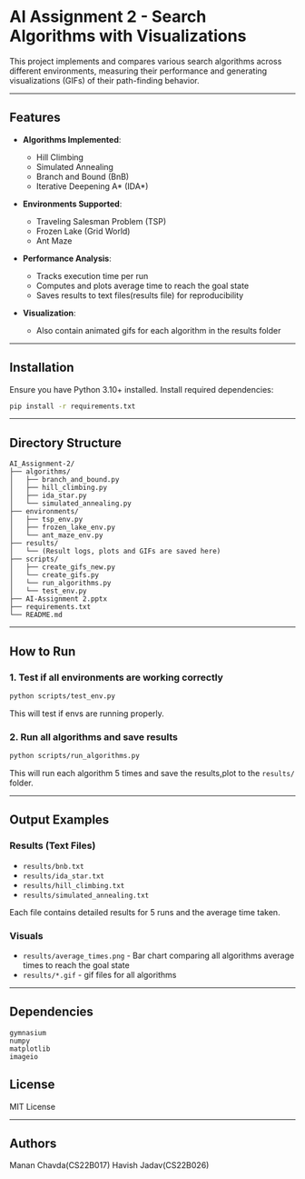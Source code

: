# AI Assignment 2 - Search Algorithms with Visualizations

This project implements and compares various search algorithms across different environments, measuring their performance and generating visualizations (GIFs) of their path-finding behavior.

---

## Features

- **Algorithms Implemented**:
  - Hill Climbing
  - Simulated Annealing
  - Branch and Bound (BnB)
  - Iterative Deepening A* (IDA*)

- **Environments Supported**:
  - Traveling Salesman Problem (TSP)
  - Frozen Lake (Grid World)
  - Ant Maze

- **Performance Analysis**:
  - Tracks execution time per run
  - Computes and plots average time to reach the goal state
  - Saves results to text files(results file) for reproducibility

- **Visualization**:
  - Also contain animated gifs for each algorithm in the results folder

---

## Installation

Ensure you have Python 3.10+ installed. Install required dependencies:

```bash
pip install -r requirements.txt
```

---

## Directory Structure

```
AI_Assignment-2/
├── algorithms/
│   ├── branch_and_bound.py
│   ├── hill_climbing.py
│   ├── ida_star.py
│   └── simulated_annealing.py
├── environments/
│   ├── tsp_env.py
│   ├── frozen_lake_env.py
│   └── ant_maze_env.py
├── results/
│   └── (Result logs, plots and GIFs are saved here)
├── scripts/
│   ├── create_gifs_new.py
│   └── create_gifs.py
│   └── run_algorithms.py
│   └── test_env.py
├── AI-Assignment 2.pptx
├── requirements.txt
└── README.md
```

---

## How to Run

### 1. Test if all environments are working correctly

```bash
python scripts/test_env.py
```
This will test if envs are running properly.

### 2. Run all algorithms and save results

```bash
python scripts/run_algorithms.py
```
This will run each algorithm 5 times and save the results,plot to the `results/` folder.

---

## Output Examples

### Results (Text Files)

- `results/bnb.txt`
- `results/ida_star.txt`
- `results/hill_climbing.txt`
- `results/simulated_annealing.txt`

Each file contains detailed results for 5 runs and the average time taken.

### Visuals

- `results/average_times.png` - Bar chart comparing all algorithms average times to reach the goal state
- `results/*.gif` - gif files for all algorithms
---

## Dependencies

```
gymnasium
numpy
matplotlib
imageio
```

## License
MIT License

---

## Authors
Manan Chavda(CS22B017)
Havish Jadav(CS22B026)

